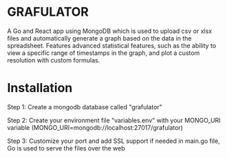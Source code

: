# GRAFULATOR
A Go and React app using MongoDB which is used to upload csv or xlsx files and automatically generate a graph based on the data in the spreadsheet. Features advanced statistical features, such as the ability to view a specific range of timestamps in the graph, and plot a custom resolution with custom formulas.

# Installation
Step 1: Create a mongodb database called "grafulator"

Step 2: Create your environment file "variables.env" with your MONGO_URI variable (MONGO_URI=mongodb://localhost:27017/grafulator)

Step 3: Customize your port and add SSL support if needed in main.go file, Go is used to serve the files over the web